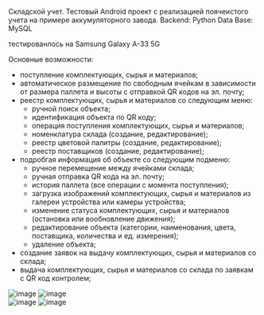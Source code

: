 Складской учет.
Тестовый Android проект с реализацией поячеистого учета на примере аккумуляторного завода.
Backend: Python
Data Base: MySQL

тестированлось на Samsung Galaxy A-33 5G

Основные возможности:
- поступление комплектующих, сырья и материалов;
- автоматическое размещение по свободным ячейкам в зависимости от размера паллета и высоты с отправкой QR кодов на эл. почту;
- реестр комплектующих, сырья и материалов со следующим меню:
    - ручной поиск объекта;
    - идентификация объекта по QR коду;
    - операция поступления комплектующих, сырья и материалов;
    - номенклатура склада (создание, редактирование);
    - реестр цветовой палитры (создание, редактирование);
    - реестр поставщиков (создание, редактирование);
- подробгая информация об объекте со следующим подменю:
    - ручное перемещение между ячейками склада;
    - ручная отправка QR кода на эл. почту;
    - история паллета (все операции с момента поступления);
    - загрузка изображений комплектующих, сырья и материалов из галереи устройства или камеры устройства;
    - изменение статуса комплектующих, сырья и материалов (остановка или вообновление движения);
    - редактирование объекта (категории, наименования, цвета, поставщика, количества и ед. измерения);
    - удаление объекта;
- создание заявок на выдачу комплектующих, сырья и материалов со склада;
- выдача комплектующих, сырья и материалов со склада по заявкам с QR код контролем;

![image](https://github.com/SergeiSMV/battery/assets/67837102/7da2d81f-05ef-4292-aa2d-40095f84b88b) 
![image](https://github.com/SergeiSMV/battery/assets/67837102/26d555a3-ce95-4e67-bb6d-d610f6b7da2d)  
![image](https://github.com/SergeiSMV/battery/assets/67837102/6fb1d7a6-807b-4cbe-85ea-9c71b499c6f0)
![image](https://github.com/SergeiSMV/battery/assets/67837102/5e8700b7-3c50-41ec-85fd-7facf70f2614)







